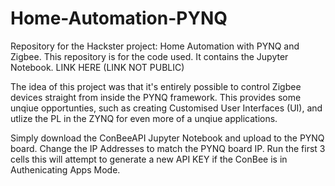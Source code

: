 # Home-Automation-PYNQ
Repository for the Hackster project: Home Automation with PYNQ and Zigbee. 
This repository is for the code used. It contains the Jupyter Notebook. LINK HERE (LINK NOT PUBLIC)

The idea of this project was that it's entirely possible to control Zigbee devices straight from inside the PYNQ framework. This provides some unqiue opportunties, such as creating Customised User Interfaces (UI), and utlize the PL in the ZYNQ for even more of a unqiue applications. 

Simply download the ConBeeAPI Jupyter Notebook and upload to the PYNQ board. Change the IP Addresses to match the PYNQ board IP. Run the first 3 cells this will attempt to generate a new API KEY if the ConBee is in Authenicating Apps Mode.  

